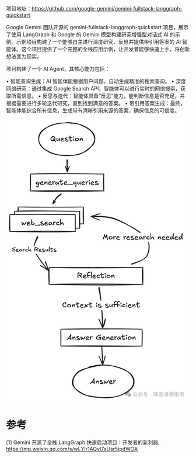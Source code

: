 项目地址：https://github.com/google-gemini/gemini-fullstack-langgraph-quickstart

Google Gemini 团队开源的 gemini-fullstack-langgraph-quickstart 项目，展示了使用 LangGraph 和 Google 的 Gemini 模型构建研究增强型对话式 AI 的示例。示例项目构建了一个能够自主进行深度研究、反思并提供带引用答案的 AI 智能体。这个项目提供了一个完整的全栈应用示例，让开发者能够快速上手，将创新想法变为现实。

项目构建了一个 AI Agent，其核心能力包括：

• 智能查询生成：AI 智能体能根据用户问题，自动生成精准的搜索查询。
• 深度网络研究：通过集成 Google Search API，智能体可以进行实时的网络搜索，获取所需信息。
• 反思与迭代：智能体具备“反思”能力，能判断信息是否充足，并根据需要进行多轮迭代研究，直到找到满意的答案。
• 带引用答案生成：最终，智能体能综合所有信息，生成带有清晰引用来源的答案，确保信息的可信度。

![](.21_Gemini_LangGraph_images/流程图.png)

# 参考

[1] Gemini 开源了全栈 LangGraph 快速启动项目：开发者的新利器, https://mp.weixin.qq.com/s/wLYIr1AQyI7sUsr5ipdWOA